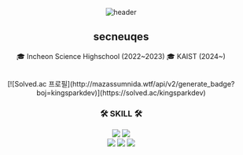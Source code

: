 <div align="center">
  
  ![header](https://capsule-render.vercel.app/api?type=venom&text=secneuqes&height=300&animation=fadeIn)

  
## secneuqes        
  
  🎓 Incheon Science Highschool (2022~2023)
  🎓 KAIST (2024~)

  <br>
 
</div>


<div align="center">
  [![Solved.ac
프로필](http://mazassumnida.wtf/api/v2/generate_badge?boj=kingsparkdev)](https://solved.ac/kingsparkdev) 

  ### 🛠 SKILL 🛠
  <img src="https://img.shields.io/badge/#3776AB?style=flat-square&logo=Python&logoColor=white"/>
  <img src="https://img.shields.io/badge/#F7DF1E?style=flat-square&logo=javascript&logoColor=white"/>
  <br>
  <img src="https://img.shields.io/badge/#FFCA28?style=flat-square&logo=Firebase&logoColor=white"/>
  <img src="https://img.shields.io/badge/#F9D72C?style=flat-square&logo=OpenSCAD&logoColor=white"/>
  <img src="https://img.shields.io/badge/#000000?style=flat-square&logo=Express&logoColor=white"/>
 
</div>
